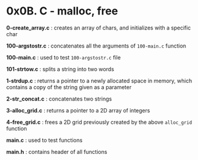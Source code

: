 # 0x0B. C - malloc, free 

**0-create_array.c** : creates an array of chars, and initializes with a specific char

**100-argstostr.c** : concatenates all the arguments of `100-main.c` function

**100-main.c** : used to test `100-argstostr.c` file

**101-strtow.c** : splits a string into two words

**1-strdup.c** : returns a pointer to a newly allocated space in memory, which contains a copy of the string given as a parameter

**2-str_concat.c** : concatenates two strings

**3-alloc_grid.c** : returns a pointer to a 2D array of integers

**4-free_grid.c** : frees a 2D grid previously created by the above `alloc_grid` function

**main.c** : used to test functions

**main.h** : contains header of all functions
